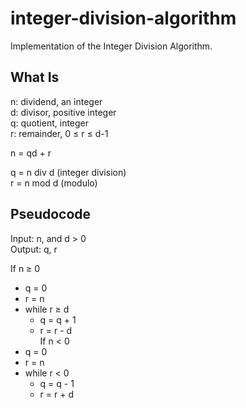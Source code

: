 # integer-division-algorithm
Implementation of the Integer Division Algorithm.

## What Is
n: dividend, an integer  
d: divisor, positive integer  
q: quotient, integer  
r: remainder, 0 ≤ r ≤ d-1  

n = qd + r  

q = n div d (integer division)  
r = n mod d (modulo)  

## Pseudocode
Input: n, and d > 0  
Output: q, r  

If n ≥ 0  
  * q = 0  
  * r = n  
  * while r ≥ d  
    * q = q + 1  
    * r = r - d  
If n < 0  
  * q = 0  
  * r = n  
  * while r < 0  
    * q = q - 1  
    * r = r + d  
